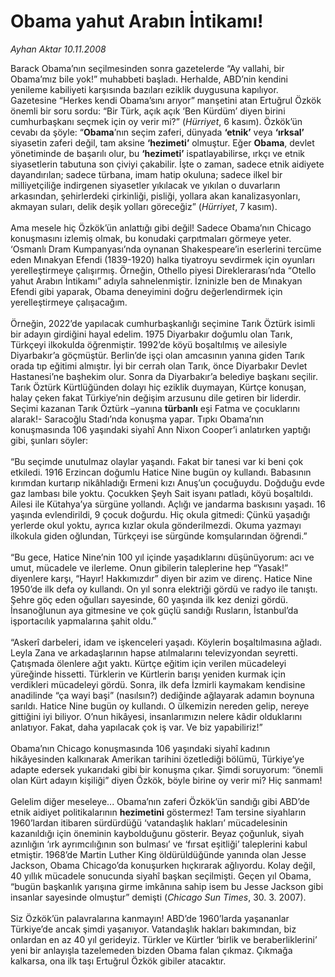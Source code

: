 # Obama yahut Arabın İntikamı!

*Ayhan Aktar 10.11.2008*

<div class="taraf_structure_2col_1zq">
<div class="margen_n">



 <p>Barack Obama’nın seçilmesinden sonra gazetelerde “Ay vallahi, bir Obama’mız bile yok!” muhabbeti başladı. Herhalde, ABD’nin kendini yenileme kabiliyeti karşısında bazıları eziklik duygusuna kapılıyor. Gazetesine “Herkes kendi Obama’sını arıyor” manşetini atan Ertuğrul Özkök önemli bir soru sordu: “Bir Türk, açık açık ‘Ben Kürdüm’ diyen birini cumhurbaşkanı seçmek için oy verir mi?” (<i>Hürriyet</i>, 6 kasım). Özkök’ün cevabı da şöyle: “<b>Obama</b>’nın seçim zaferi, dünyada <b>‘etnik’</b> veya <b>‘ırksal’</b> siyasetin zaferi değil, tam aksine <b>‘hezimeti’</b> olmuştur. Eğer <b>Obama</b>, devlet yönetiminde de başarılı olur, bu <b>‘hezimeti’</b> ispatlayabilirse, ırkçı ve etnik siyasetlerin tabutuna son çiviyi çakabilir. İşte o zaman, sadece etnik aidiyete dayandırılan; sadece türbana, imam hatip okuluna; sadece ilkel bir milliyetçiliğe indirgenen siyasetler yıkılacak ve yıkılan o duvarların arkasından, şehirlerdeki çirkinliği, pisliği, yollara akan kanalizasyonları, akmayan suları, delik deşik yolları göreceğiz” (<i>Hürriyet</i>, 7 kasım). <br/><br/>Ama mesele hiç Özkök’ün anlattığı gibi değil! Sadece Obama’nın Chicago konuşmasını izlemiş olmak, bu konudaki çarpıtmaları görmeye yeter. ‘Osmanlı Dram Kumpanyası’nda oynanan Shakespeare’in eserlerini tercüme eden Mınakyan Efendi (1839-1920) halka tiyatroyu sevdirmek için oyunları yerelleştirmeye çalışırmış. Örneğin, Othello piyesi Direklerarası’nda “Otello yahut Arabın İntikamı” adıyla sahnelenmiştir. İzninizle ben de Mınakyan Efendi gibi yaparak, Obama deneyimini doğru değerlendirmek için yerelleştirmeye çalışacağım. <br/><br/>Örneğin, 2022’de yapılacak cumhurbaşkanlığı seçimine Tarık Öztürk isimli bir adayın girdiğini hayal edelim. 1975 Diyarbakır doğumlu olan Tarık, Türkçeyi ilkokulda öğrenmiştir. 1992’de köyü boşaltılmış ve ailesiyle Diyarbakır’a göçmüştür. Berlin’de işçi olan amcasının yanına giden Tarık orada tıp eğitimi almıştır. İyi bir cerrah olan Tarık, önce Diyarbakır Devlet Hastanesi’ne başhekim olur. Sonra da Diyarbakır’a belediye başkanı seçilir. Tarık Öztürk Kürtlüğünden dolayı hiç eziklik duymayan, Kürtçe konuşan, halay çeken fakat Türkiye’nin değişim arzusunu dile getiren bir liderdir. Seçimi kazanan Tarık Öztürk –yanına <b>türbanlı</b> eşi Fatma ve çocuklarını alarak!- Saracoğlu Stadı’nda konuşma yapar. Tıpkı Obama’nın konuşmasında 106 yaşındaki siyahî Ann Nixon Cooper’i anlatırken yaptığı gibi, şunları söyler: <br/><br/>“Bu seçimde unutulmaz olaylar yaşandı. Fakat bir tanesi var ki beni çok etkiledi. 1916 Erzincan doğumlu Hatice Nine bugün oy kullandı. Babasının kırımdan kurtarıp nikâhladığı Ermeni kızı Anuş’un çocuğuydu. Doğduğu evde gaz lambası bile yoktu. Çocukken Şeyh Sait isyanı patladı, köyü boşaltıldı. Ailesi ile Kütahya’ya sürgüne yollandı. Açlığı ve jandarma baskısını yaşadı. 16 yaşında evlendirildi, 9 çocuk doğurdu. Hiç okula gitmedi: Çünkü yaşadığı yerlerde okul yoktu, ayrıca kızlar okula gönderilmezdi. Okuma yazmayı ilkokula giden oğlundan, Türkçeyi ise sürgünde komşularından öğrendi.” <br/><br/>“Bu gece, Hatice Nine’nin 100 yıl içinde yaşadıklarını düşünüyorum: acı ve umut, mücadele ve ilerleme. Onun gibilerin taleplerine hep “Yasak!” diyenlere karşı, “Hayır! Hakkımızdır” diyen bir azim ve direnç. Hatice Nine 1950’de ilk defa oy kullandı. On yıl sonra elektriği gördü ve radyo ile tanıştı. Şehre göç eden oğulları sayesinde, 60 yaşında ilk kez denizi gördü. İnsanoğlunun aya gitmesine ve çok güçlü sandığı Rusların, İstanbul’da işportacılık yapmalarına şahit oldu.” <br/><br/>“Askerî darbeleri, idam ve işkenceleri yaşadı. Köylerin boşaltılmasına ağladı. Leyla Zana ve arkadaşlarının hapse atılmalarını televizyondan seyretti. Çatışmada ölenlere ağıt yaktı. Kürtçe eğitim için verilen mücadeleyi yüreğinde hissetti. Türklerin ve Kürtlerin barışı yeniden kurmak için verdikleri mücadeleyi gördü. Sonra, ilk defa İzmirli kaymakam kendisine anadilinde “ça wayi başi” (nasılsın?) dediğinde ağlayarak adamın boynuna sarıldı. Hatice Nine bugün oy kullandı. O ülkemizin nereden gelip, nereye gittiğini iyi biliyor. O’nun hikâyesi, insanlarımızın nelere kâdir olduklarını anlatıyor. Fakat, daha yapılacak çok iş var. Ve biz yapabiliriz!” <br/><br/>Obama’nın Chicago konuşmasında 106 yaşındaki siyahî kadının hikâyesinden kalkınarak Amerikan tarihini özetlediği bölümü, Türkiye’ye adapte edersek yukarıdaki gibi bir konuşma çıkar. Şimdi soruyorum: “önemli olan Kürt adayın kişiliği” diyen Özkök, böyle birine oy verir mi? Hiç sanmam! <br/><br/>Gelelim diğer meseleye... Obama’nın zaferi Özkök’ün sandığı gibi ABD’de etnik aidiyet politikalarının <b>hezimetini</b> göstermez! Tam tersine siyahların 1960’lardan itibaren sürdürdüğü ‘vatandaşlık hakları’ mücadelesinin kazanıldığı için öneminin kaybolduğunu gösterir. Beyaz çoğunluk, siyah azınlığın ‘ırk ayrımcılığının son bulması’ ve ‘fırsat eşitliği’ taleplerini kabul etmiştir. 1968’de Martin Luther King öldürüldüğünde yanında olan Jesse Jackson, Obama Chicago’da konuşurken hıçkırarak ağlıyordu. Kolay değil, 40 yıllık mücadele sonucunda siyahî başkan seçilmişti. Geçen yıl Obama, “bugün başkanlık yarışına girme imkânına sahip isem bu Jesse Jackson gibi insanlar sayesinde olmuştur” demişti (<i>Chicago Sun Times</i>, 30. 3. 2007). <br/><br/>Siz Özkök’ün palavralarına kanmayın! ABD’de 1960’larda yaşananlar Türkiye’de ancak şimdi yaşanıyor. Vatandaşlık hakları bakımından, biz onlardan en az 40 yıl gerideyiz. Türkler ve Kürtler ‘birlik ve beraberliklerini’ yeni bir anlayışla tazelemeden bizden Obama falan çıkmaz. Çıkmağa kalkarsa, ona ilk taşı Ertuğrul Özkök gibiler atacaktır.</p>

<br/>


<div id="taraf_not">
</div>

</div>


</div>
